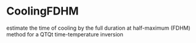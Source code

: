 # CoolingFDHM
estimate the time of cooling by the full duration at half-maximum (FDHM) method for a QTQt time-temperature inversion

